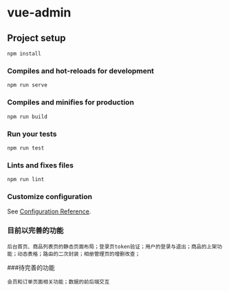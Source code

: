 # vue-admin

## Project setup
```
npm install
```

### Compiles and hot-reloads for development
```
npm run serve
```

### Compiles and minifies for production
```
npm run build
```

### Run your tests
```
npm run test
```

### Lints and fixes files
```
npm run lint
```

### Customize configuration
See [Configuration Reference](https://cli.vuejs.org/config/).


### 目前以完善的功能
```
后台首页、商品列表页的静态页面布局；登录页token验证；用户的登录与退出；商品的上架功能；动态表格；路由的二次封装；相册管理页的增删改查；
```


###待完善的功能
```
会员和订单页面相关功能；数据的前后端交互
```
